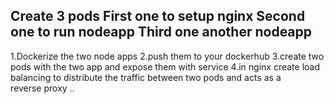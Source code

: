 Create 3 pods 
First one to setup nginx
Second one to run nodeapp
Third one another nodeapp
------ 
1.Dockerize the two node apps 
2.push them to your dockerhub
3.create two pods with the two app and expose them with service 
4.in nginx create load balancing to distribute the traffic between two pods and acts as a reverse proxy ..
